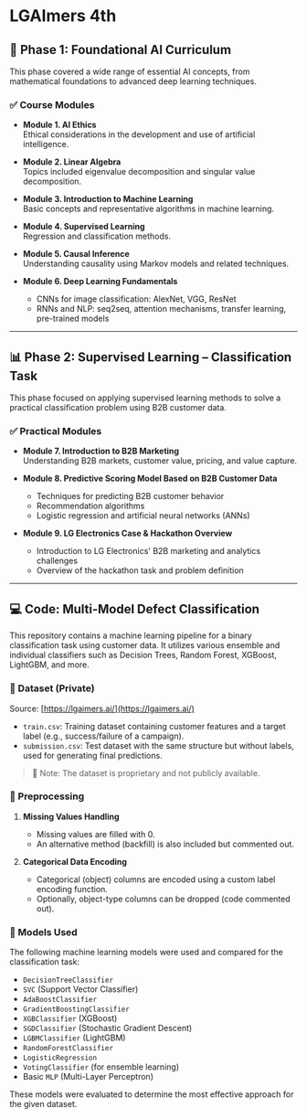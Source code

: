 # LGAImers 4th

## 📘 Phase 1: Foundational AI Curriculum

This phase covered a wide range of essential AI concepts, from mathematical foundations to advanced deep learning techniques.

### ✅ Course Modules

- **Module 1. AI Ethics**  
  Ethical considerations in the development and use of artificial intelligence.

- **Module 2. Linear Algebra**  
  Topics included eigenvalue decomposition and singular value decomposition.

- **Module 3. Introduction to Machine Learning**  
  Basic concepts and representative algorithms in machine learning.

- **Module 4. Supervised Learning**  
  Regression and classification methods.

- **Module 5. Causal Inference**  
  Understanding causality using Markov models and related techniques.

- **Module 6. Deep Learning Fundamentals**  
  - CNNs for image classification: AlexNet, VGG, ResNet  
  - RNNs and NLP: seq2seq, attention mechanisms, transfer learning, pre-trained models

---

## 📊 Phase 2: Supervised Learning – Classification Task

This phase focused on applying supervised learning methods to solve a practical classification problem using B2B customer data.

### ✅ Practical Modules

- **Module 7. Introduction to B2B Marketing**  
  Understanding B2B markets, customer value, pricing, and value capture.

- **Module 8. Predictive Scoring Model Based on B2B Customer Data**  
  - Techniques for predicting B2B customer behavior  
  - Recommendation algorithms  
  - Logistic regression and artificial neural networks (ANNs)

- **Module 9. LG Electronics Case & Hackathon Overview**  
  - Introduction to LG Electronics' B2B marketing and analytics challenges  
  - Overview of the hackathon task and problem definition

---

## 💻 Code: Multi-Model Defect Classification

This repository contains a machine learning pipeline for a binary classification task using customer data. It utilizes various ensemble and individual classifiers such as Decision Trees, Random Forest, XGBoost, LightGBM, and more.

### 📁 Dataset (Private)  
Source: [https://lgaimers.ai/](https://lgaimers.ai/)

- `train.csv`: Training dataset containing customer features and a target label (e.g., success/failure of a campaign).
- `submission.csv`: Test dataset with the same structure but without labels, used for generating final predictions.

> 📌 Note: The dataset is proprietary and not publicly available.

### 🧹 Preprocessing

1. **Missing Values Handling**
   - Missing values are filled with 0.
   - An alternative method (backfill) is also included but commented out.

2. **Categorical Data Encoding**
   - Categorical (object) columns are encoded using a custom label encoding function.
   - Optionally, object-type columns can be dropped (code commented out).

### 🧠 Models Used

The following machine learning models were used and compared for the classification task:

- `DecisionTreeClassifier`
- `SVC` (Support Vector Classifier)
- `AdaBoostClassifier`
- `GradientBoostingClassifier`
- `XGBClassifier` (XGBoost)
- `SGDClassifier` (Stochastic Gradient Descent)
- `LGBMClassifier` (LightGBM)
- `RandomForestClassifier`
- `LogisticRegression`
- `VotingClassifier` (for ensemble learning)
- Basic `MLP` (Multi-Layer Perceptron)

These models were evaluated to determine the most effective approach for the given dataset.
